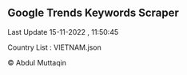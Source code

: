 

## Google Trends Keywords Scraper 
 
Last Update 15-11-2022 , 11:50:45

Country List :
VIETNAM.json



© Abdul Muttaqin 
